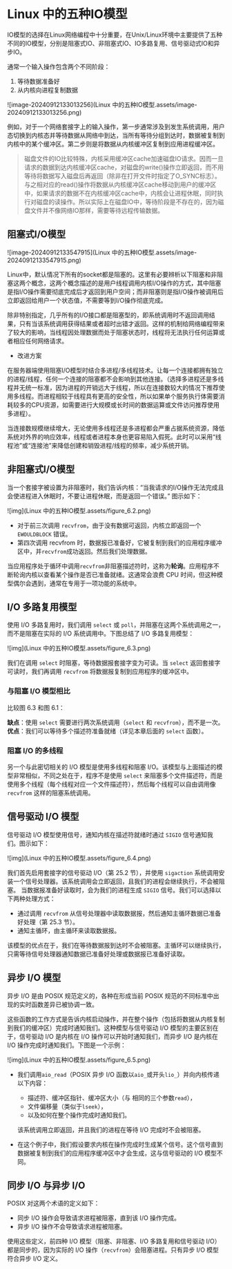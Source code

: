 # Linux 中的五种IO模型



IO模型的选择在Linux网络编程中十分重要，在Unix/Linux环境中主要提供了五种不同的IO模型，分别是阻塞式IO、非阻塞式IO、IO多路复用、信号驱动式IO和异步IO。

通常一个输入操作包含两个不同阶段：

1. 等待数据准备好
2. 从内核向进程复制数据

![image-20240912133013256](Linux 中的五种IO模型.assets/image-20240912133013256.png)

例如，对于一个网络套接字上的输入操作，第一步通常涉及到发生系统调用，用户态切换到内核态并等待数据从网络中到达，当所有等待分组到达时，数据被复制到内核中的某个缓冲区。第二步则是将数据从内核缓冲区复制到应用进程缓冲区。

>磁盘文件的IO比较特殊，内核采用缓冲区cache加速磁盘IO请求。因而一旦请求的数据到达内核缓冲区cache，对磁盘的write()操作立即返回，而不用等待将数据写入磁盘后再返回（除非在打开文件时指定了O_SYNC标志）。与之相对应的read()操作将数据从内核缓冲区cache移动到用户的缓冲区中，如果请求的数据不在内核缓冲区cache中，内核会让进程休眠，同时执行对磁盘的读操作。所以实际上在磁盘IO中，等待阶段是不存在的，因为磁盘文件并不像网络IO那样，需要等待远程传输数据。





## 阻塞式I/O模型

![image-20240912133547915](Linux 中的五种IO模型.assets/image-20240912133547915.png)

Linux中，默认情况下所有的socket都是阻塞的。这里有必要辨析以下阻塞和非阻塞这两个概念，这两个概念描述的是用户线程调用内核I/O操作的方式，其中阻塞是指I/O操作需要彻底完成后才返回到用户空间；而非阻塞则是指I/O操作被调用后立即返回给用户一个状态值，不需要等到I/O操作彻底完成。

除非特别指定，几乎所有的I/O接口都是阻塞型的，即系统调用时不返回调用结果，只有当该系统调用获得结果或者超时出错才返回。这样的机制给网络编程带来了较大的影响，当线程因处理数据而处于阻塞状态时，线程将无法执行任何运算或者相应任何网络请求。

- 改进方案

在服务器端使用阻塞I/O模型时结合多进程/多线程技术。让每一个连接都拥有独立的进程/线程，任何一个连接的阻塞都不会影响到其他连接。（选择多进程还是多线程并无统一标准，因为进程的开销远大于线程，所以在连接数较大的情况下推荐使用多线程。而进程相较于线程具有更高的安全性，所以如果单个服务执行体需要消耗较多的CPU资源，如需要进行大规模或长时间的数据运算或文件访问推荐使用多进程）。

当连接数规模继续增大，无论使用多线程还是多进程都会严重占据系统资源，降低系统对外界的响应效率，线程或者进程本身也更容易陷入假死。此时可以采用“线程池”或“连接池”来降低创建和销毁进程/线程的频率，减少系统开销。



## 非阻塞式I/O模型

当一个套接字被设置为非阻塞时，我们告诉内核：“当我请求的I/O操作无法完成且会使进程进入休眠时，不要让进程休眠，而是返回一个错误。” 图示如下：

![img](Linux 中的五种IO模型.assets/figure_6.2.png)

- 对于前三次调用 `recvfrom`，由于没有数据可返回，内核立即返回一个 `EWOULDBLOCK` 错误。
- 第四次调用 recvfrom 时，数据报已准备好，它被复制到我们的应用程序缓冲区中，并`recvfrom`成功返回。然后我们处理数据。

当应用程序处于循环中调用`recvfrom`非阻塞描述符时，这称为**轮询**。应用程序不断轮询内核以查看某个操作是否已准备就绪。这通常会浪费 CPU 时间，但这种模型偶尔会遇到，通常在专用于一项功能的系统中。



## I/O 多路复用模型

使用 I/O 多路复用时，我们调用 `select` 或 `poll`，并阻塞在这两个系统调用之一，而不是阻塞在实际的 I/O 系统调用中。下图总结了 I/O 多路复用模型：

![img](Linux 中的五种IO模型.assets/figure_6.3.png)

我们在调用 `select` 时阻塞，等待数据报套接字变为可读。当 `select` 返回套接字可读时，我们再调用 `recvfrom` 将数据报复制到应用程序的缓冲区中。



### 与阻塞 I/O 模型相比

比较图 6.3 和图 6.1：

**缺点**：使用 `select` 需要进行两次系统调用（`select` 和 `recvfrom`），而不是一次。
**优点**：我们可以等待多个描述符准备就绪（详见本章后面的 `select` 函数）。



### **阻塞 I/O 的多线程**

另一个与此密切相关的 I/O 模型是使用多线程和阻塞 I/O。该模型与上面描述的模型非常相似，不同之处在于，程序不是使用 `select` 来阻塞多个文件描述符，而是使用多个线程（每个线程对应一个文件描述符），然后每个线程可以自由调用像 `recvfrom` 这样的阻塞系统调用。



## 信号驱动 I/O 模型

信号驱动 I/O 模型使用信号，通知内核在描述符就绪时通过 `SIGIO` 信号通知我们。图示如下：

![img](Linux 中的五种IO模型.assets/figure_6.4.png)

我们首先启用套接字的信号驱动 I/O（第 25.2 节），并使用 `sigaction` 系统调用安装一个信号处理器。该系统调用会立即返回，且我们的进程会继续执行，不会被阻塞。
当数据报准备好读取时，会为我们的进程生成 `SIGIO` 信号。我们可以选择以下两种处理方式：

- 通过调用 `recvfrom` 从信号处理器中读取数据报，然后通知主循环数据已准备好处理（第 25.3 节）。
- 通知主循环，由主循环来读取数据报。

该模型的优点在于，我们在等待数据报到达时不会被阻塞。主循环可以继续执行，只需等待信号处理器通知数据已准备好处理或数据报已准备好读取。





## 异步 I/O 模型

异步 I/O 是由 POSIX 规范定义的，各种在形成当前 POSIX 规范的不同标准中出现的实时函数差异已被协调一致。

这些函数的工作方式是告诉内核启动操作，并在整个操作（包括将数据从内核复制到我们的缓冲区）完成时通知我们。这种模型与信号驱动 I/O 模型的主要区别在于，信号驱动 I/O 是内核在 I/O 操作可以开始时通知我们，而异步 I/O 是内核在 I/O 操作完成时通知我们。下图是一个示例：

![img](Linux 中的五种IO模型.assets/figure_6.5.png)

- 我们调用`aio_read`（POSIX 异步 I/O 函数以`aio_`或开头`lio_`）并向内核传递以下内容：

  - 描述符、缓冲区指针、缓冲区大小（与 相同的三个参数`read`），
  - 文件偏移量（类似于`lseek`），
  - 以及如何在整个操作完成时通知我们。

  该系统调用立即返回，并且我们的进程在等待 I/O 完成时不会被阻塞。

- 在这个例子中，我们假设要求内核在操作完成时生成某个信号。这个信号直到数据被复制到我们的应用程序缓冲区中才会生成，这与信号驱动的 I/O 模型不同。







## 同步 I/O 与异步 I/O 

POSIX 对这两个术语的定义如下：

- 同步 I/O 操作会导致请求进程被阻塞，直到该 I/O 操作完成。
- 异步 I/O 操作不会导致请求进程被阻塞。

使用这些定义，前四种 I/O 模型（阻塞、非阻塞、I/O 多路复用和信号驱动 I/O）都是同步的，因为实际的 I/O 操作（`recvfrom`）会阻塞进程。只有异步 I/O 模型符合异步 I/O 定义。